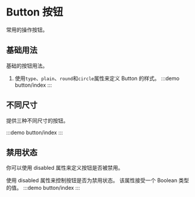 <!--
 * @Descripttion:
 * @version:
 * @Author: 十三
 * @Date: 2022-10-14 10:23:03
 * @LastEditors: 十三
 * @LastEditTime: 2022-10-16 12:41:56
-->

# Button 按钮

常用的操作按钮。

## 基础用法

基础的按钮用法。
1. 使用`type`、`plain`、`round`和`circle`属性来定义 Button 的样式。
:::demo 
button/index
:::

## 不同尺寸

提供三种不同尺寸的按钮。

:::demo
button/index
:::
## 禁用状态

你可以使用 disabled 属性来定义按钮是否被禁用。

使用 disabled 属性来控制按钮是否为禁用状态。 该属性接受一个 Boolean 类型的值。
:::demo
button/index
:::
